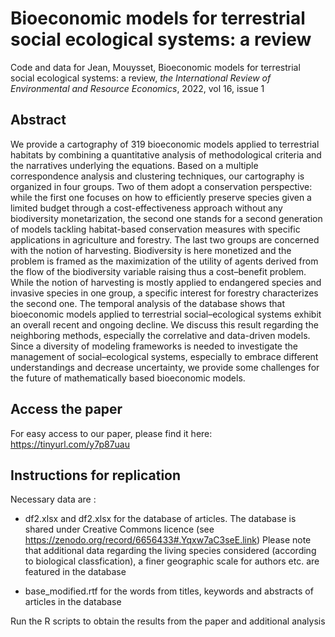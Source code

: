# Bioeconomic models for terrestrial social ecological systems: a review

Code and data for Jean, Mouysset, Bioeconomic models for terrestrial social ecological systems: a review, *the International Review of Environmental and Resource Economics*, 2022, vol 16, issue 1

## Abstract

We provide a cartography of 319 bioeconomic models applied to terrestrial habitats by combining a quantitative analysis of methodological criteria and the narratives underlying the equations. Based on a multiple correspondence analysis and clustering techniques, our cartography is organized in four groups. Two of them adopt a conservation perspective: while the first one focuses on how to efficiently preserve species given a limited budget through a cost-effectiveness approach without any biodiversity monetarization, the second one stands for a second generation of models tackling habitat-based conservation measures with specific applications in agriculture and forestry. The last two groups are concerned with the notion of harvesting. Biodiversity is here monetized and the problem is framed as the maximization of the utility of agents derived from the flow of the biodiversity variable raising thus a cost–benefit problem. While the notion of harvesting is mostly applied to endangered species and invasive species in one group, a specific interest for forestry characterizes the second one. The temporal analysis of the database shows that bioeconomic models applied to terrestrial social–ecological systems exhibit an overall recent and ongoing decline. We discuss this result regarding the neighboring methods, especially the correlative and data-driven models. Since a diversity of modeling frameworks is needed to investigate the management of social–ecological systems, especially to embrace different understandings and decrease uncertainty, we provide some challenges for the future of mathematically based bioeconomic models.

## Access the paper

For easy access to our paper, please find it here: https://tinyurl.com/y7p87uau

## Instructions for replication

Necessary data are : 
- df2.xlsx and df2.xlsx for the database of articles.
  The database is shared under Creative Commons licence (see https://zenodo.org/record/6656433#.Yqxw7aC3seE.link)
  Please note that additional data regarding the living species considered (according to biological classfication), a finer geographic scale for authors   etc. are featured in the database
  
- base_modified.rtf for the words from titles, keywords and abstracts of articles in the database

Run the R scripts to obtain the results from the paper and additional analysis



